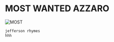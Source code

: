 # MOST WANTED AZZARO
![MOST](https://github.com/user-attachments/assets/66b4b691-5a46-4f82-9f0d-4af38e99503a)

```xml
jefferson rhymes
hhh
```````````
